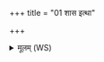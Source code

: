 +++
title = "01 शास इत्था"

+++
<details><summary>मूलम् (WS)</summary>

शास इत्था महाङ् अस्यमित्रघातो अद्भुतः ।  
न यस्य हन्यते सखा न जीयते कदा चन ॥ १ ॥
</details>
